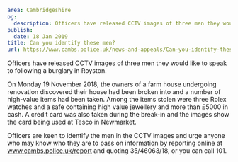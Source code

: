 ```yaml
area: Cambridgeshire
og:
  description: Officers have released CCTV images of three men they would like to speak to following a burglary in Royston.
publish:
  date: 18 Jan 2019
title: Can you identify these men?
url: https://www.cambs.police.uk/news-and-appeals/Can-you-identify-these-Royston-men
```

Officers have released CCTV images of three men they would like to speak to following a burglary in Royston.

On Monday 19 November 2018, the owners of a farm house undergoing renovation discovered their house had been broken into and a number of high-value items had been taken. Among the items stolen were three Rolex watches and a safe containing high value jewellery and more than £5000 in cash. A credit card was also taken during the break-in and the images show the card being used at Tesco in Newmarket.

Officers are keen to identify the men in the CCTV images and urge anyone who may know who they are to pass on information by reporting online at www.cambs.police.uk/report and quoting 35/46063/18, or you can call 101.
